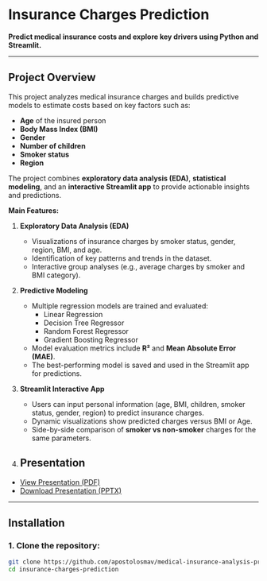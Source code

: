 # Insurance Charges Prediction

**Predict medical insurance costs and explore key drivers using Python and Streamlit.**

---

## **Project Overview**

This project analyzes medical insurance charges and builds predictive models to estimate costs based on key factors such as:

- **Age** of the insured person  
- **Body Mass Index (BMI)**  
- **Gender**  
- **Number of children**  
- **Smoker status**  
- **Region**  

The project combines **exploratory data analysis (EDA)**, **statistical modeling**, and an **interactive Streamlit app** to provide actionable insights and predictions.

**Main Features:**

1. **Exploratory Data Analysis (EDA)**  
   - Visualizations of insurance charges by smoker status, gender, region, BMI, and age.  
   - Identification of key patterns and trends in the dataset.  
   - Interactive group analyses (e.g., average charges by smoker and BMI category).  

2. **Predictive Modeling**  
   - Multiple regression models are trained and evaluated:  
     - Linear Regression  
     - Decision Tree Regressor  
     - Random Forest Regressor  
     - Gradient Boosting Regressor  
   - Model evaluation metrics include **R²** and **Mean Absolute Error (MAE)**.  
   - The best-performing model is saved and used in the Streamlit app for predictions.  

3. **Streamlit Interactive App**  
   - Users can input personal information (age, BMI, children, smoker status, gender, region) to predict insurance charges.  
   - Dynamic visualizations show predicted charges versus BMI or Age.  
   - Side-by-side comparison of **smoker vs non-smoker** charges for the same parameters.

4. ## **Presentation**

- [View Presentation (PDF)](Medical_Insurance_Prediction_Presentation.pdf)  
- [Download Presentation (PPTX)](Medical_Insurance_Prediction_Presentation-2.pptx)


---

## **Installation**

### 1. Clone the repository:

```bash
git clone https://github.com/apostolosmav/medical-insurance-analysis-prediction
cd insurance-charges-prediction

